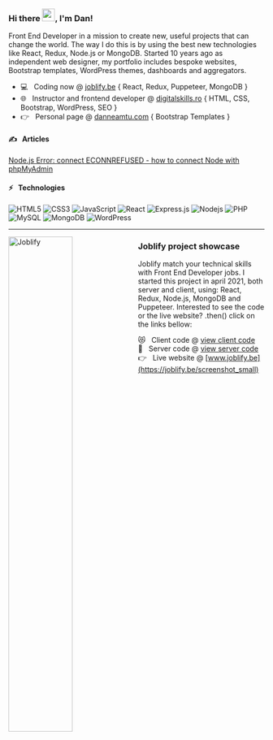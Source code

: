 ### Hi there <img src="https://media.giphy.com/media/hvRJCLFzcasrR4ia7z/giphy.gif" width="25px">, I'm Dan!
<!--<a href="https://www.digitalskills.ro" target="_blank">
  <img align="left" alt="Digital Skills" width="22px" src="https://www.digitalskills.ro/images/favicon.png" />
</a>
<a href="https://www.upsier.com"  target="_blank">
  <img align="left" alt="Upsier" width="22px" src="https://www.upsier.com/images/favicon.ico" />
</a>-->
 
Front End Developer in a mission to create new, useful projects that can change the world. The way I do this is by using the best new technologies like React, Redux, Node.js or MongoDB. Started 10 years ago as independent web designer, my portfolio includes bespoke websites, Bootstrap templates, WordPress themes, dashboards and aggregators.
- 💻 &nbsp;  Coding now @  [joblify.be](https://joblify.be) { React, Redux, Puppeteer, MongoDB }
- 🌐 &nbsp;  Instructor and frontend developer @ [digitalskills.ro](https://www.digitalskills.ro/cursuri/web-design) { HTML, CSS, Bootstrap, WordPress, SEO }
- 👉  &nbsp; Personal page @ [danneamtu.com](https://www.danneamtu.com) { Bootstrap Templates }

#### ✍️ &nbsp; Articles
<a target="_blank" href="https://dev.to/upsier/node-js-error-connect-econnrefused-how-to-connect-with-phpmyadmin-2ekb">Node.js Error: connect ECONNREFUSED - how to connect Node with phpMyAdmin</a>

#### ⚡  &nbsp; Technologies <br>
![HTML5](https://img.shields.io/badge/-HTML5-E34F26?style=flat-square&logo=html5&logoColor=white)
![CSS3](https://img.shields.io/badge/-CSS3-1572B6?style=flat-square&logo=css3)
![JavaScript](https://img.shields.io/badge/-JavaScript-black?style=flat-square&logo=javascript)
![React](https://img.shields.io/badge/-React.js-black?style=flat-square&logo=react&logoColor=Crayola)
![Express.js](https://img.shields.io/badge/-Express.js-yellow?style=flat-square&logo=Node.js&logoColor=black)
![Nodejs](https://img.shields.io/badge/-Nodejs-339933?style=flat-square&logo=Node.js&logoColor=white)
![PHP](https://img.shields.io/badge/-PHP-787CB5?style=flat-square&logo=PHP&logoColor=black)
![MySQL](https://img.shields.io/badge/-MySQL-4479A1?style=flat-square&logo=mysql&logoColor=white)
![MongoDB](https://img.shields.io/badge/-MongoDB-black?style=flat-square&logo=mongodb)
![WordPress](https://img.shields.io/badge/-WordPress-%23117AC9?style=flat-square&logo=mongodb)
<!--![TypeScript](https://img.shields.io/badge/-TypeScript-007ACC?style=flat-square&logo=typescript&logoColor=white)--> 
 ---

<a href="https://www.joblify.be" target="_blank">
  <img align="left" alt="Joblify" width="50%" src="https://joblify.be/screenshot_small_rounded.png" />
</a>

### Joblify project showcase
Joblify match your technical skills with Front End Developer jobs. I started this project in april 2021, both server and client, using: React, Redux, Node.js, MongoDB and Puppeteer. Interested to see the code or the live website? .then() click on the links bellow:

😻  &nbsp;  Client code @ [view client code](https://github.com/danneamtu/joblify/tree/main/client)  
🥳   &nbsp;    Server code @ [view server code](https://github.com/danneamtu/joblify/tree/main/server)   
👉   &nbsp;   Live website @ [www.joblify.be](https://joblify.be/screenshot_small)   

